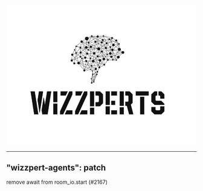 ![Wizzpert Logo](wizzpert-plugins/assets/logo.png)

---
"wizzpert-agents": patch
---

remove await from room_io.start (#2167)
